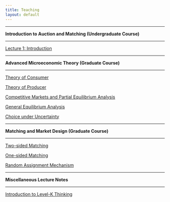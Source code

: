 ```yaml
---
title: Teaching
layout: default
---
```


-----

**Introduction to Auction and Matching (Undergraduate Course)** 

-----

[Lecture 1: Introduction]()


-----

**Advanced Microeconomic Theory (Graduate Course)** 

-----



[Theory of Consumer]("/Teaching/micro/consumer.pdf")  

[Theory of Producer]("/Teaching/micro/consumer.pdf")  

[Competitive Markets and Partial Equilibrium Analysis]("/Teaching/micro/consumer.pdf")  

[General Equilibrium Analysis]("/Teaching/micro/consumer.pdf")  

[Choice under Uncertainty]("/Teaching/micro/consumer.pdf")	     



-----

**Matching and Market Design (Graduate Course)** 

-----

[Two-sided Matching]("/Teaching/micro/consumer.pdf")  

[One-sided Matching]("/Teaching/micro/consumer.pdf")    

[Random Assignment Mechanism]("Teaching/matching/RSM.pdf")



-----

**Miscellaneous Lecture Notes**

-----

[Introduction to Level-K Thinking](https://github.com/haihan/haihan.github.io/raw/master/teaching/micro/Level_k.pdf)


